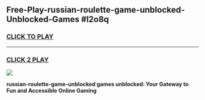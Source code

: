
## Free-Play-russian-roulette-game-unblocked-Unblocked-Games #l2o8q
<h3>
<a href="https://news.freeplayer.one?title=russian-roulette-game-unblocked&ref=8M">CLICK TO PLAY</a></h3>
<hr>

<h3>
<a href="https://news.freeplayer.one?title=russian-roulette-game-unblocked&ref=8M">CLICK 2 PLAY</a>
  
</h3>

<a href="https://news.freeplayer.one?title=russian-roulette-game-unblocked&ref=8M"><img src="https://clearcache.store/games.png"></a>


**russian-roulette-game-unblocked games unblocked: Your Gateway to Fun and Accessible Online Gaming**
